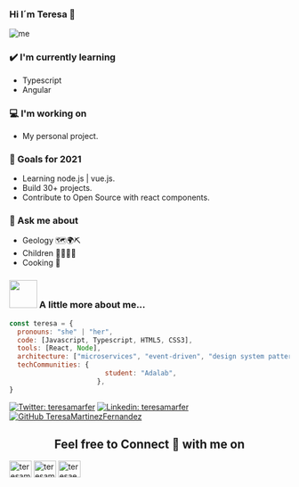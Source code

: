 ### Hi I´m Teresa 👋


![me](https://user-images.githubusercontent.com/75627557/114272563-fd9fd300-9a16-11eb-8e69-bfadbc1486b0.jpg)

<!-- Create a tabular data for blog posts-->
### ✔️ I'm currently learning
- Typescript
- Angular

### 💻 I'm working on
- My personal project.


### 🌱 Goals for 2021
- Learning node.js | vue.js.
- Build 30+ projects.
- Contribute to Open Source with react components.

### 💭 Ask me about
- Geology 🗺🌍⛏ 
- Children 👨‍👩‍👧‍👦
- Cooking 🥘
<!-- 
### 🌴 Fun facts
- Trying to explore the mysteries.
- Congratualtions on making through the shell.-->

### <img src="https://media.giphy.com/media/VgCDAzcKvsR6OM0uWg/giphy.gif" width="50"> A little more about me...  

```javascript
const teresa = {
  pronouns: "she" | "her",
  code: [Javascript, Typescript, HTML5, CSS3],
  tools: [React, Node],
  architecture: ["microservices", "event-driven", "design system pattern"],
  techCommunities: {
                        student: "Adalab",
                      },
}
```
[![Twitter: teresamarfer](https://img.shields.io/twitter/follow/teresamarfer?style=social)](https://twitter.com/teresamarfer)
[![Linkedin: teresamarfer](https://img.shields.io/badge/-teresamarfer-blue?style=flat-square&logo=Linkedin&logoColor=white&link=https://www.linkedin.com/in/teresamarfer/)](https://www.linkedin.com/in/teresamarfer/)
[![GitHub TeresaMartinezFernandez](https://img.shields.io/github/followers/?label=follow&style=social)](https://github.com/TeresaMartinezFernandez)




<h2 align="center">Feel free to Connect 👥 with me on</h2>
<p align="center">


<a href="https://www.linkedin.com/in/teresamarfer" target="blank"><img align="center" src="https://cdn.jsdelivr.net/npm/simple-icons@3.0.1/icons/linkedin.svg" alt="teresamarfer" height="30" width="40" /></a>
<a href="https://twitter.com/teresamarfer" target="blank"><img align="center" src="https://cdn.jsdelivr.net/npm/simple-icons@3.0.1/icons/twitter.svg" alt="teresamarfer" height="30" width="40" /></a>
<a href="mailto:teresamf64@gmail.com" target="blank"><img align="center" src="https://cdn.jsdelivr.net/npm/simple-icons@3.0.1/icons/gmail.svg" alt="teresaemail" height="30" width="40" /></a>

</p>

<!--
**TeresaMartinezFernandez/TeresaMartinezFernandez** is a ✨ _special_ ✨ repository because its `README.md` (this file) appears on your GitHub profile.


